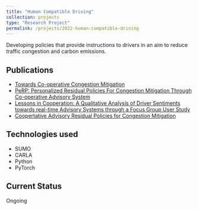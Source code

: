 ```yaml
---
title: "Human Compatible Driving"
collection: projects
type: "Research Project"
permalink: /projects/2022-human-compatible-driving
---
```


Developing policies that provide instructions to drivers in an aim to reduce traffic congestion and carbon emissions.

## Publications

* [Towards Co-operative Congestion Mitigation](https://arxiv.org/abs/2302.09140)
* [PeRP: Personalized Residual Policies For Congestion Mitigation Through Co-operative Advisory System](https://sites.google.com/illinois.edu/perp)
* [Lessons in Cooperation: A Qualitative Analysis of Driver Sentiments towards real-time Advisory Systems through a Focus Group User Study]()
* [Coopertative Advisory Residual Policies for Congestion Mitigation]()

## Technologies used

* SUMO
* CARLA
* Python
* PyTorch

## Current Status

Ongoing
